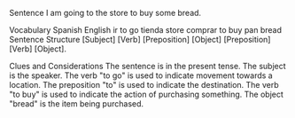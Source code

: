 Sentence
I am going to the store to buy some bread.

Vocabulary
Spanish	English
ir	to go
tienda	store
comprar	to buy
pan	bread
Sentence Structure
[Subject] [Verb] [Preposition] [Object] [Preposition] [Verb] [Object].

Clues and Considerations
The sentence is in the present tense.
The subject is the speaker.
The verb "to go" is used to indicate movement towards a location.
The preposition "to" is used to indicate the destination.
The verb "to buy" is used to indicate the action of purchasing something.
The object "bread" is the item being purchased.